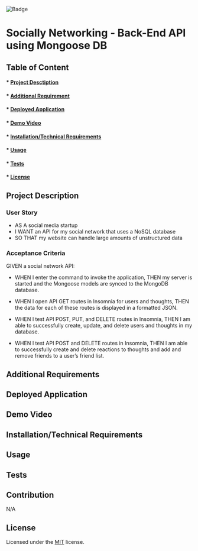 ![Badge](https://img.shields.io/badge/license-MIT-green?style=plastic&logo=appveyor)

# Socially Networking - Back-End API using Mongoose DB

## Table of Content
#### * [Project Desctiption](#description)
#### * [Additional Requirement](#requirements)
#### * [Deployed Application](#application)
#### * [Demo Video](#video)
#### * [Installation/Technical Requirements](#installation)
#### * [Usage](#usage)
#### * [Tests](#tests)
#### * [License](#license)


## Project Description


### User Story
- AS A social media startup
- I WANT an API for my social network that uses a NoSQL database
- SO THAT my website can handle large amounts of unstructured data


### Acceptance Criteria
GIVEN a social network API:

- WHEN I enter the command to invoke the application, THEN my server is started and the Mongoose models are synced to the MongoDB database.

- WHEN I open API GET routes in Insomnia for users and thoughts, THEN the data for each of these routes is displayed in a formatted JSON.

- WHEN I test API POST, PUT, and DELETE routes in Insomnia, THEN I am able to successfully create, update, and delete users and thoughts in my database.

- WHEN I test API POST and DELETE routes in Insomnia, THEN I am able to successfully create and delete reactions to thoughts and add and remove friends to a user’s friend list. 


## Additional Requirements


## Deployed Application


## Demo Video


## Installation/Technical Requirements


## Usage


## Tests


## Contribution
N/A


## License
Licensed under the [MIT](https://choosealicense.com/licenses/mit/) license.

